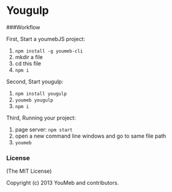 Yougulp
================


###Workflow 

First, Start a youmebJS project:

1. `npm install -g youmeb-cli`
2. mkdir a file
3. cd this file
4. `npm i`

Second, Start yougulp:

1. `npm install yougulp`
2. `youmeb yougulp`
3. `npm i`

Third, Running your project:

1. page server: `npm start`
2. open a new command line windows and go to same file path
3. `youmeb` 



### License

(The MIT License)

Copyright (c) 2013 YouMeb and contributors.


